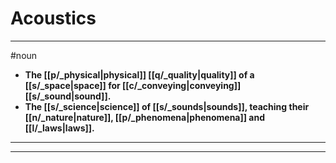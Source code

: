 # Acoustics
---
#noun
- **The [[p/_physical|physical]] [[q/_quality|quality]] of a [[s/_space|space]] for [[c/_conveying|conveying]] [[s/_sound|sound]].**
- **The [[s/_science|science]] of [[s/_sounds|sounds]], teaching their [[n/_nature|nature]], [[p/_phenomena|phenomena]] and [[l/_laws|laws]].**
---
---
